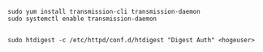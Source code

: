 
	sudo yum install transmission-cli transmission-daemon
	sudo systemctl enable transmission-daemon
	
	
	sudo htdigest -c /etc/httpd/conf.d/htdigest "Digest Auth" <hogeuser>

